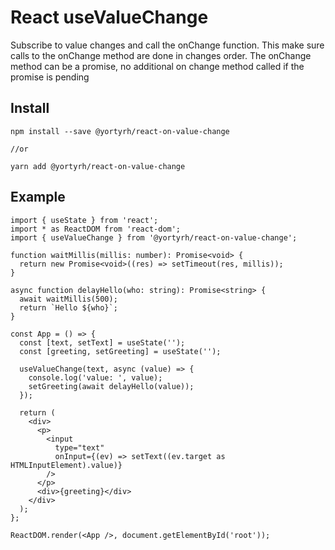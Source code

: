 # React useValueChange

Subscribe to value changes and call the onChange function.
This make sure calls to the onChange method are done in changes order.
The onChange method can be a promise, no additional on change method called if the promise is pending

## Install

```
npm install --save @yortyrh/react-on-value-change

//or

yarn add @yortyrh/react-on-value-change
```

## Example

```
import { useState } from 'react';
import * as ReactDOM from 'react-dom';
import { useValueChange } from '@yortyrh/react-on-value-change';

function waitMillis(millis: number): Promise<void> {
  return new Promise<void>((res) => setTimeout(res, millis));
}

async function delayHello(who: string): Promise<string> {
  await waitMillis(500);
  return `Hello ${who}`;
}

const App = () => {
  const [text, setText] = useState('');
  const [greeting, setGreeting] = useState('');

  useValueChange(text, async (value) => {
    console.log('value: ', value);
    setGreeting(await delayHello(value));
  });

  return (
    <div>
      <p>
        <input
          type="text"
          onInput={(ev) => setText((ev.target as HTMLInputElement).value)}
        />
      </p>
      <div>{greeting}</div>
    </div>
  );
};

ReactDOM.render(<App />, document.getElementById('root'));
```
